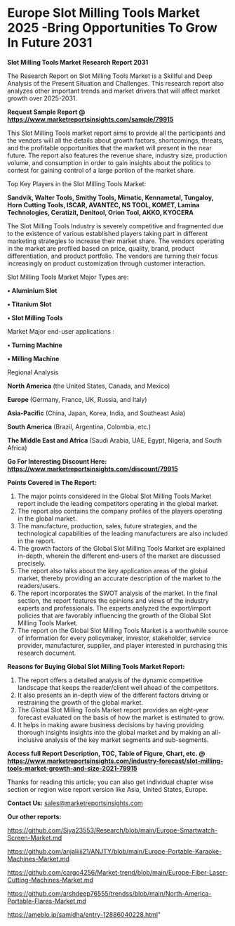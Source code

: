# Europe Slot Milling Tools Market 2025 -Bring Opportunities To Grow In Future 2031

<strong>Slot Milling Tools Market Research Report 2031</strong>

The Research Report on Slot Milling Tools Market is a Skillful and Deep Analysis of the Present Situation and Challenges. This research report also analyzes other important trends and market drivers that will affect market growth over 2025-2031.

<strong>Request Sample Report @ <a href=https://www.marketreportsinsights.com/sample/79915>https://www.marketreportsinsights.com/sample/79915</a></strong>

This Slot Milling Tools market report aims to provide all the participants and the vendors will all the details about growth factors, shortcomings, threats, and the profitable opportunities that the market will present in the near future. The report also features the revenue share, industry size, production volume, and consumption in order to gain insights about the politics to contest for gaining control of a large portion of the market share.

Top Key Players in the Slot Milling Tools Market:

<strong>Sandvik, Walter Tools, Smithy Tools, Mimatic, Kennametal, Tungaloy, Horn Cutting Tools, ISCAR, AVANTEC, NS TOOL, KOMET, Lamina Technologies, Ceratizit, Denitool, Orion Tool, AKKO, KYOCERA</strong>

The Slot Milling Tools Industry is severely competitive and fragmented due to the existence of various established players taking part in different marketing strategies to increase their market share. The vendors operating in the market are profiled based on price, quality, brand, product differentiation, and product portfolio. The vendors are turning their focus increasingly on product customization through customer interaction.

Slot Milling Tools Market Major Types are:

<strong>• Aluminium Slot

• Titanium Slot

• Slot Milling Tools</strong>

Market Major end-user applications :

<strong>• Turning Machine

• Milling Machine</strong>

Regional Analysis

</u><strong><b>North America</b></strong> (the United States, Canada, and Mexico)

<strong><b>Europe </b></strong>(Germany, France, UK, Russia, and Italy)

<strong><b>Asia-Pacific</b></strong> (China, Japan, Korea, India, and Southeast Asia)

<strong><b>South America</b></strong> (Brazil, Argentina, Colombia, etc.)

<strong><b>The Middle East and Africa</b></strong> (Saudi Arabia, UAE, Egypt, Nigeria, and South Africa)

<strong>Go For Interesting Discount Here: <a href=https://www.marketreportsinsights.com/discount/79915>https://www.marketreportsinsights.com/discount/79915</a></strong>

<strong>Points Covered in The Report:</strong>
<ol>
  <li>The major points considered in the Global Slot Milling Tools Market report include the leading competitors operating in the global market.</li>
  <li>The report also contains the company profiles of the players operating in the global market.</li>
  <li>The manufacture, production, sales, future strategies, and the technological capabilities of the leading manufacturers are also included in the report.</li>
  <li>The growth factors of the Global Slot Milling Tools Market are explained in-depth, wherein the different end-users of the market are discussed precisely.</li>
  <li>The report also talks about the key application areas of the global market, thereby providing an accurate description of the market to the readers/users.</li>
  <li>The report incorporates the SWOT analysis of the market. In the final section, the report features the opinions and views of the industry experts and professionals. The experts analyzed the export/import policies that are favorably influencing the growth of the Global Slot Milling Tools Market.</li>
  <li>The report on the Global Slot Milling Tools Market is a worthwhile source of information for every policymaker, investor, stakeholder, service provider, manufacturer, supplier, and player interested in purchasing this research document.</li>
</ol>
<strong>Reasons for Buying Global Slot Milling Tools Market Report:</strong>

<ol>
  <li>The report offers a detailed analysis of the dynamic competitive landscape that keeps the reader/client well ahead of the competitors.</li>
  <li>It also presents an in-depth view of the different factors driving or restraining the growth of the global market.</li>
  <li>The Global Slot Milling Tools Market report provides an eight-year forecast evaluated on the basis of how the market is estimated to grow.</li>
  <li>It helps in making aware business decisions by having providing thorough insights insights into the global market and by making an all-inclusive analysis of the key market segments and sub-segments.</li>
</ol>
<strong>Access full Report Description, TOC, Table of Figure, Chart, etc. @ <a href=https://www.marketreportsinsights.com/industry-forecast/slot-milling-tools-market-growth-and-size-2021-79915>https://www.marketreportsinsights.com/industry-forecast/slot-milling-tools-market-growth-and-size-2021-79915</a></strong>


Thanks for reading this article; you can also get individual chapter wise section or region wise report version like Asia, United States, Europe.

<strong>Contact Us:</strong>
sales@marketreportsinsights.com

<strong>Our other reports:</strong>

<a href=https://github.com/Siya23553/Research/blob/main/Europe-Smartwatch-Screen-Market.md>https://github.com/Siya23553/Research/blob/main/Europe-Smartwatch-Screen-Market.md</a>

<a href=https://github.com/anjaliiii21/ANJTY/blob/main/Europe-Portable-Karaoke-Machines-Market.md>https://github.com/anjaliiii21/ANJTY/blob/main/Europe-Portable-Karaoke-Machines-Market.md</a>

<a href=https://github.com/cargo4256/Market-trend/blob/main/Europe-Fiber-Laser-Cutting-Machines-Market.md>https://github.com/cargo4256/Market-trend/blob/main/Europe-Fiber-Laser-Cutting-Machines-Market.md</a>

<a href=https://github.com/arshdeep76555/trendss/blob/main/North-America-Portable-Flares-Market.md>https://github.com/arshdeep76555/trendss/blob/main/North-America-Portable-Flares-Market.md</a>

<a href=https://ameblo.jp/samidha/entry-12886040228.html>https://ameblo.jp/samidha/entry-12886040228.html</a>"

